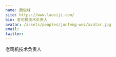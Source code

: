 ```yaml
---
name: 魏俊峰
site: https://www.laosiji.com/
bio: 老司机技术负责人
avatar: /assets/peoples/junfeng-wei/avatar.jpg
email: 
twitter: 
---
```

老司机技术负责人
